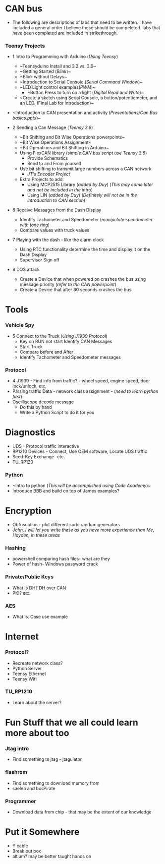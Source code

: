 # CAN bus
* The following are descriptions of labs that need to be written. I have included a general order I believe these should be compeleted.
labs that have been completed are included in strikethrough. 
### Teensy Projects
* 1 Intro to Programming with Arduino (_Using Teensy_)
	- ~Teensyduino Install and 3.2 vs. 3.6~
	- ~Getting Started (_Blink_)~
	- ~Blink without Delays~
	- ~Introduction to Serial Console (_Serial Command Window_)~
	- ~LED Light control examples(_PWM_)~
		- ~Button Press to turn on a light (_Digital Read and Write_)~
	- ~Create a sketch using Serial Console, a button/potentiometer, and an LED. (Final Lab for Introduction)~
	
* ~Introduction to CAN presentation and activity (_Presentations/Can Bus basics.pptx_)~
* 2 Sending a Can Message (_Teensy 3.6_)
	- ~Bit Shifting and Bit Wise Operations powerpoints~
	- ~Bit Wise Operations Assignment~
	- ~Bit Operations and Bit Shifting in Arduino~
	- Using FlexCAN library (_simple CAN bus script use Teensy 3.6_)
		- Provide Schematics
		- Send to and From yourself
	- Use bit shifting to transmit large numbers across a CAN network
		- _JT's Encoder Project_
	- Extra Projects to add:
		- Using MCP2515 Library (_added by Duy_) (_This may come later and not be included in the intro_)
		- Using LIN (_added by Duy_) (_Definitely will not be in the introduction to CAN section_)
	
* 6 Receive Messages from the Dash Display
	- Identify Tachometer and Speedometer (_manipulate speedometer with tone ring_)
	- Compare values with truck values
* 7 Playing with the dash - like the alarm clock
	- Using RTC functionality determine the time and display it on the Dash Display
	- Supervisor Sign off
* 8 DOS attack
	- Create a Device that when powered on crashes the bus using message priority (_refer to the CAN powerpoint_)
	- Create a Device that after 30 seconds crashes the bus
# Tools
### Vehicle Spy
* 5 Connect to the Truck (_Using J1939 Protocol_)
	- Key on RUN not start Identify CAN Messages
	- Start Truck
	- Compare before and After
	- Identify Tachometer and Speedometer messages

### Protocol
* 4 J1939 - Find info from traffic? - wheel speed, engine speed, door lock/unlock, etc, 
* Parsing traffic Data - network class assignment - (_need to learn python first_)
* Oscilliscope decode message
	- Do this by hand
	- Write a Python Script to do it for you

# Diagnostics
* UDS - Protocol traffic interactive
* RP1210 Devices - Connect, Use OEM software, Locate UDS traffic
* Seed-Key Exchange -etc.
* TU_RP120 

### Python
* ~Intro to python (_This will be accomplished using Code Academy_)~
* Introduce BBB and build on top of James examples?





# Encryption
* Obfuscation - plot different sudo random generators
* _John, I will let you write these as you have more experience than Me, Hayden, in these areas_
### Hashing
* powershell comparing hash files- what are they
* Power of hash- Windows password crack
### Private/Public Keys
* What is DH? DH over CAN
* PKI? etc.
### AES
* What is. Case use example

# Internet
### Protocol?
* Recreate network class?
* Python Server 
* Teensy Ethernet
* Teensy Wifi
### TU_RP1210
* Learn about the server?

# Fun Stuff that we all could learn more about too
### Jtag intro
* Find something to jtag - jtagulator
### flashrom
* Find something to download memory from
* saelea and busPirate
### Programmer
* Download data from chip - that may be the extent of our knowledge


# Put it Somewhere
* Y cable
* Break out box
* altium? may be better taught hands on


